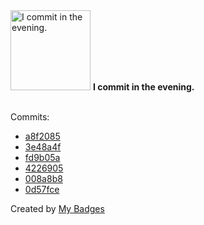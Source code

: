 <img src="https://my-badges.github.io/my-badges/evening-commits.png" alt="I commit in the evening." title="I commit in the evening." width="128">
<strong>I commit in the evening.</strong>
<br><br>

Commits:

- <a href="https://github.com/ksysoev/help-my-pet/commit/a8f20853bfb1e5e3507dffac1f36c7e569ce079d">a8f2085</a>
- <a href="https://github.com/ksysoev/help-my-pet/commit/3e48a4f65ed3029f64ceb49d4db2ff1ba8893df5">3e48a4f</a>
- <a href="https://github.com/ksysoev/help-my-pet/commit/fd9b05a3f7546f01aab2372daefb857e6044bb68">fd9b05a</a>
- <a href="https://github.com/ksysoev/help-my-pet/commit/42269054f954c1ae0c502b647d5873c569ce3615">4226905</a>
- <a href="https://github.com/ksysoev/help-my-pet/commit/008a8b8199865cafed7677c6a4a873b1e182f1d6">008a8b8</a>
- <a href="https://github.com/ksysoev/help-my-pet/commit/0d57fceee4ea317f52226dfdeba14cb53f9430c8">0d57fce</a>


Created by <a href="https://github.com/my-badges/my-badges">My Badges</a>